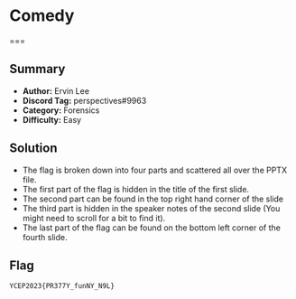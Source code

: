 # Comedy
===

## Summary
* **Author:** Ervin Lee
* **Discord Tag:** perspectives#9963
* **Category:** Forensics
* **Difficulty:** Easy

## Solution
- The flag is broken down into four parts and scattered all over the PPTX file.
- The first part of the flag is hidden in the title of the first slide.
- The second part can be found in the top right hand corner of the slide
- The third part is hidden in the speaker notes of the second slide (You might need to scroll for a bit to find it).
- The last part of the flag can be found on the bottom left corner of the fourth slide.

## Flag
```
YCEP2023{PR377Y_funNY_N9L}
```